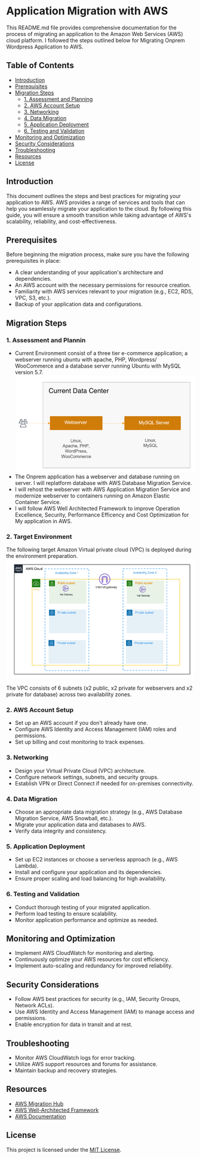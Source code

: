 # Application Migration with AWS

This README.md file provides comprehensive documentation for the process of migrating an application to the Amazon Web Services (AWS) cloud platform. I followed the steps outlined below for Migrating Onprem Wordpress Application to AWS.

## Table of Contents

- [Introduction](#introduction)
- [Prerequisites](#prerequisites)
- [Migration Steps](#migration-steps)
  - [1. Assessment and Planning](#1-assessment-and-planning)
  - [2. AWS Account Setup](#2-aws-account-setup)
  - [3. Networking](#3-networking)
  - [4. Data Migration](#4-data-migration)
  - [5. Application Deployment](#5-application-deployment)
  - [6. Testing and Validation](#6-testing-and-validation)
- [Monitoring and Optimization](#monitoring-and-optimization)
- [Security Considerations](#security-considerations)
- [Troubleshooting](#troubleshooting)
- [Resources](#resources)
- [License](#license)

## Introduction

This document outlines the steps and best practices for migrating your application to AWS. AWS provides a range of services and tools that can help you seamlessly migrate your application to the cloud. By following this guide, you will ensure a smooth transition while taking advantage of AWS's scalability, reliability, and cost-effectiveness.

## Prerequisites

Before beginning the migration process, make sure you have the following prerequisites in place:

- A clear understanding of your application's architecture and dependencies.
- An AWS account with the necessary permissions for resource creation.
- Familiarity with AWS services relevant to your migration (e.g., EC2, RDS, VPC, S3, etc.).
- Backup of your application data and configurations.

## Migration Steps

### 1. Assessment and Plannin

- Current Environment consist of a three tier e-commerce application; a webserver running ubuntu with apache, PHP, Wordpress/ WooCommerce and a database server running Ubuntu with MySQL version 5.7.
![](https://github.com/AbiVavilala/Application-Migration-with-AWS/blob/master/source-env.png)
- The Onprem application has a webserver and database running on server. I will replatform database with AWS Database Migration Service.
-  I will rehost the webserver with AWS Application Migration Service and modernize webserver to containers running on Amazon Elastic Container Service. 
-  I will follow AWS Well Architected Framework to improve Operation Excellence, Security, Performance Efficency and Cost Optimization for My application in AWS.

### 2. Target Environment

The following target Amazon Virtual private cloud (VPC) is deployed during the environment preparation.
![](https://github.com/AbiVavilala/Application-Migration-with-AWS/blob/master/target-vpc.png)

The VPC consists of 6 subnets (x2 public, x2 private for webservers and x2 private for database) across two availability zones.


### 2. AWS Account Setup

- Set up an AWS account if you don't already have one. 
- Configure AWS Identity and Access Management (IAM) roles and permissions.
- Set up billing and cost monitoring to track expenses.

### 3. Networking

- Design your Virtual Private Cloud (VPC) architecture.
- Configure network settings, subnets, and security groups.
- Establish VPN or Direct Connect if needed for on-premises connectivity.

### 4. Data Migration

- Choose an appropriate data migration strategy (e.g., AWS Database Migration Service, AWS Snowball, etc.).
- Migrate your application data and databases to AWS.
- Verify data integrity and consistency.

### 5. Application Deployment

- Set up EC2 instances or choose a serverless approach (e.g., AWS Lambda).
- Install and configure your application and its dependencies.
- Ensure proper scaling and load balancing for high availability.

### 6. Testing and Validation

- Conduct thorough testing of your migrated application.
- Perform load testing to ensure scalability.
- Monitor application performance and optimize as needed.

## Monitoring and Optimization

- Implement AWS CloudWatch for monitoring and alerting.
- Continuously optimize your AWS resources for cost efficiency.
- Implement auto-scaling and redundancy for improved reliability.

## Security Considerations

- Follow AWS best practices for security (e.g., IAM, Security Groups, Network ACLs).
- Use AWS Identity and Access Management (IAM) to manage access and permissions.
- Enable encryption for data in transit and at rest.

## Troubleshooting

- Monitor AWS CloudWatch logs for error tracking.
- Utilize AWS support resources and forums for assistance.
- Maintain backup and recovery strategies.

## Resources

- [AWS Migration Hub](https://aws.amazon.com/migration/)
- [AWS Well-Architected Framework](https://aws.amazon.com/architecture/well-architected/)
- [AWS Documentation](https://docs.aws.amazon.com/)

## License

This project is licensed under the [MIT License](LICENSE).
